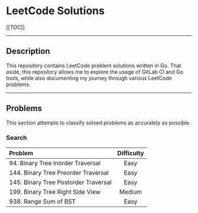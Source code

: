 # LeetCode Solutions

[[_TOC_]]

___
## Description
This repository contains LeetCode problem solutions written in Go. That aside, this repository allows me to explore the usage
of GitLab CI and Go tools, while also documenting my journey through various LeetCode problems.

---
## Problems
This section attempts to classify solved problems as accurately as possible.

### Search

|               Problem                 |   Difficulty   |
| :------------------------------------ | :------------: |
| 94. Binary Tree Inorder Traversal     |     Easy       |
| 144. Binary Tree Preorder Traversal   |     Easy       |
| 145. Binary Tree Postorder Traversal  |     Easy       |
| 199. Binary Tree Right Side View      |     Medium     |
| 938. Range Sum of BST                 |     Easy       |

